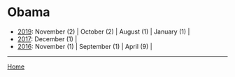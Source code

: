 # Obama

  * [2019](./obama-2019.md): 
      November (2) | 
      October (2) | 
      August (1) | 
      January (1) | 
  * [2017](./obama-2017.md): 
      December (1) | 
  * [2016](./obama-2016.md): 
      November (1) | 
      September (1) | 
      April (9) | 

----

[Home](../)
